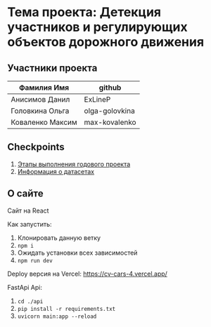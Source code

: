 # Тема проекта:  Детекция участников и регулирующих объектов дорожного движения

## Участники проекта

| Фамилия Имя | github |
| --- | --- |
| Анисимов Данил | ExLineP |
| Головкина Ольга | olga-golovkina |
| Коваленко Максим | max-kovalenko | 

## Checkpoints
1. [Этапы выполнения годового проекта](https://github.com/ml-hls-annual-project-cv-4/annual-main-project/wiki/%D0%AD%D1%82%D0%B0%D0%BF%D1%8B-%D0%B2%D1%8B%D0%BF%D0%BE%D0%BB%D0%BD%D0%B5%D0%BD%D0%B8%D1%8F-%D0%B3%D0%BE%D0%B4%D0%BE%D0%B2%D0%BE%D0%B3%D0%BE-%D0%BF%D1%80%D0%BE%D0%B5%D0%BA%D1%82%D0%B0)
2. [Информация о датасетах](https://github.com/ml-hls-annual-project-cv-4/annual-main-project/blob/datasets-info/files/datasets_info.txt)

## О сайте
Сайт на React

Как запустить:
1) Клонировать данную ветку
2) `npm i`
3) Ожидать установки всех зависимостей
4) `npm run dev`

Deploy версия на Vercel: https://cv-cars-4.vercel.app/

FastApi Api:

1) `cd ./api`
2) `pip install -r requirements.txt`
3) `uvicorn main:app --reload`
